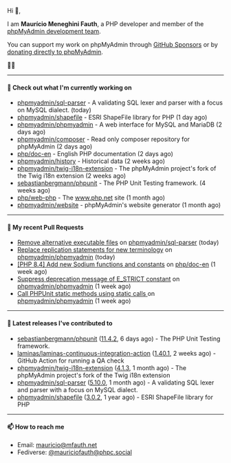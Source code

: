Hi 👋,

I am **Maurício Meneghini Fauth**, a PHP developer and member of the [phpMyAdmin development team](https://www.phpmyadmin.net/team/?ref=github).

You can support my work on phpMyAdmin through [GitHub Sponsors](https://github.com/sponsors/MauricioFauth)
or by [donating directly to phpMyAdmin](https://www.phpmyadmin.net/donate/?ref=github).

🐘⛵

---

#### 👷 Check out what I'm currently working on

- [phpmyadmin/sql-parser](https://github.com/phpmyadmin/sql-parser) - A validating SQL lexer and parser with a focus on MySQL dialect. (today)
- [phpmyadmin/shapefile](https://github.com/phpmyadmin/shapefile) - ESRI ShapeFile library for PHP (1 day ago)
- [phpmyadmin/phpmyadmin](https://github.com/phpmyadmin/phpmyadmin) - A web interface for MySQL and MariaDB (2 days ago)
- [phpmyadmin/composer](https://github.com/phpmyadmin/composer) - Read only composer repository for phpMyAdmin (2 days ago)
- [php/doc-en](https://github.com/php/doc-en) - English PHP documentation (2 days ago)
- [phpmyadmin/history](https://github.com/phpmyadmin/history) - Historical data (2 weeks ago)
- [phpmyadmin/twig-i18n-extension](https://github.com/phpmyadmin/twig-i18n-extension) - The phpMyAdmin project&#39;s fork of the Twig i18n extension (2 weeks ago)
- [sebastianbergmann/phpunit](https://github.com/sebastianbergmann/phpunit) - The PHP Unit Testing framework. (4 weeks ago)
- [php/web-php](https://github.com/php/web-php) - The www.php.net site (1 month ago)
- [phpmyadmin/website](https://github.com/phpmyadmin/website) - phpMyAdmin&#39;s website generator (1 month ago)

---

#### 🔨 My recent Pull Requests

- [Remove alternative executable files](https://github.com/phpmyadmin/sql-parser/pull/594) on [phpmyadmin/sql-parser](https://github.com/phpmyadmin/sql-parser) (today)
- [Replace replication statements for new terminology](https://github.com/phpmyadmin/phpmyadmin/pull/19334) on [phpmyadmin/phpmyadmin](https://github.com/phpmyadmin/phpmyadmin) (today)
- [[PHP 8.4] Add new Sodium functions and constants](https://github.com/php/doc-en/pull/3878) on [php/doc-en](https://github.com/php/doc-en) (1 week ago)
- [Suppress deprecation message of E_STRICT constant](https://github.com/phpmyadmin/phpmyadmin/pull/19321) on [phpmyadmin/phpmyadmin](https://github.com/phpmyadmin/phpmyadmin) (1 week ago)
- [Call PHPUnit static methods using static calls ](https://github.com/phpmyadmin/phpmyadmin/pull/19317) on [phpmyadmin/phpmyadmin](https://github.com/phpmyadmin/phpmyadmin) (1 week ago)

---

#### 🔭 Latest releases I've contributed to

- [sebastianbergmann/phpunit](https://github.com/sebastianbergmann/phpunit) ([11.4.2](https://github.com/sebastianbergmann/phpunit/releases/tag/11.4.2), 6 days ago) - The PHP Unit Testing framework.
- [laminas/laminas-continuous-integration-action](https://github.com/laminas/laminas-continuous-integration-action) ([1.40.1](https://github.com/laminas/laminas-continuous-integration-action/releases/tag/1.40.1), 2 weeks ago) - GitHub Action for running a QA check
- [phpmyadmin/twig-i18n-extension](https://github.com/phpmyadmin/twig-i18n-extension) ([4.1.3](https://github.com/phpmyadmin/twig-i18n-extension/releases/tag/4.1.3), 1 month ago) - The phpMyAdmin project&#39;s fork of the Twig i18n extension
- [phpmyadmin/sql-parser](https://github.com/phpmyadmin/sql-parser) ([5.10.0](https://github.com/phpmyadmin/sql-parser/releases/tag/5.10.0), 1 month ago) - A validating SQL lexer and parser with a focus on MySQL dialect.
- [phpmyadmin/shapefile](https://github.com/phpmyadmin/shapefile) ([3.0.2](https://github.com/phpmyadmin/shapefile/releases/tag/3.0.2), 1 year ago) - ESRI ShapeFile library for PHP

---

#### 📫 How to reach me

- Email: [mauricio@mfauth.net](mailto://mauricio@mfauth.net)
- Fediverse: [@mauriciofauth@phpc.social](https://phpc.social/@mauriciofauth)
